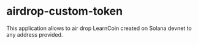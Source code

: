 # airdrop-custom-token
This application allows to air drop LearnCoin created on Solana devnet to any address provided.
